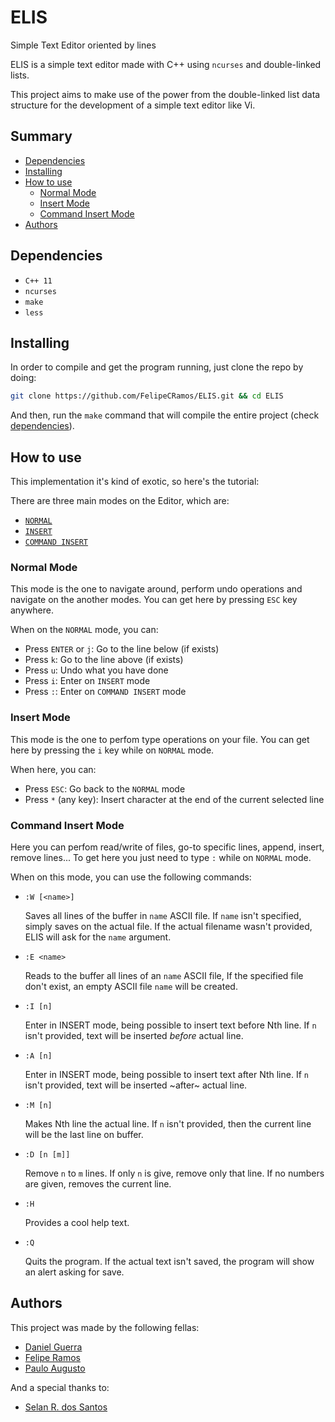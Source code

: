 # ELIS
Simple Text Editor oriented by lines

ELIS is a simple text editor made with C++ using `ncurses` and double-linked lists.

This project aims to make use of the power from the double-linked list data
structure for the development of a simple text editor like Vi.

<!-- [image-here] -->

## Summary
+ [Dependencies](#dependencies)
+ [Installing](#installing)
+ [How to use](#how-to-use)
    + [Normal Mode](#normal-mode)
    + [Insert Mode](#insert-mode)
    + [Command Insert Mode](#command-insert-mode)
+ [Authors](#authors)

## Dependencies
+ `C++ 11`
+ `ncurses`
+ `make`
+ `less`

## Installing
In order to compile and get the program running, just clone the repo by doing:
```bash
git clone https://github.com/FelipeCRamos/ELIS.git && cd ELIS
```
And then, run the `make` command that will compile the entire project
(check [dependencies](#dependencies)).

## How to use
This implementation it's kind of exotic, so here's the tutorial:

There are three main modes on the Editor, which are:
+ [`NORMAL`](#normal-mode)
+ [`INSERT`](#insert-mode)
+ [`COMMAND INSERT`](#command-insert-mode)

### Normal Mode
This mode is the one to navigate around, perform undo operations and navigate
on the another modes. You can get here by pressing `ESC` key anywhere.

When on the `NORMAL` mode, you can:
+ Press `ENTER` or `j`: Go to the line below (if exists)
+ Press `k`: Go to the line above (if exists)
+ Press `u`: Undo what you have done
+ Press `i`: Enter on `INSERT` mode
+ Press `:`: Enter on `COMMAND INSERT` mode

### Insert Mode
This mode is the one to perfom type operations on your file. You can get here
by pressing the `i` key while on `NORMAL` mode.

When here, you can:
+ Press `ESC`: Go back to the `NORMAL` mode
+ Press `*` (any key): Insert character at the end of the current selected line

### Command Insert Mode
Here you can perfom read/write of files, go-to specific lines, append, insert,
remove lines... To get here you just need to type `:` while on `NORMAL` mode.

When on this mode, you can use the following commands:
+ `:W [<name>]`

    Saves all lines of the buffer in `name` ASCII file. If `name` isn't specified,
    simply saves on the actual file. If the actual filename wasn't provided,
    ELIS will ask for the `name` argument.

+ `:E <name>`

    Reads to the buffer all lines of an `name` ASCII file, If the specified file
    don't exist, an empty ASCII file `name` will be created.

+ `:I [n]`

    Enter in INSERT mode, being possible to insert text before Nth line. If `n`
    isn't provided, text will be inserted _before_ actual line.

+ `:A [n]`

    Enter in INSERT mode, being possible to insert text after Nth line. If `n` 
    isn't provided, text will be inserted ~after~ actual line.

+ `:M [n]`

    Makes Nth line the actual line. If `n` isn't provided, then the current line
    will be the last line on buffer.

+ `:D [n [m]]`

    Remove `n` to `m` lines. If only `n` is give, remove only that line. If no 
    numbers are given, removes the current line.

+ `:H`

    Provides a cool help text.

+ `:Q`

    Quits the program. If the actual text isn't saved, the program will show an 
    alert asking for save.


## Authors
This project was made by the following fellas:
+ [Daniel Guerra](https://github.com/Codigos-de-Guerra)
+ [Felipe Ramos](https://github.com/FelipeCRamos)
+ [Paulo Augusto](https://github.com/pauloamed)

And a special thanks to:
+ [Selan R. dos Santos](https://www.researchgate.net/profile/Selan_Santos)
